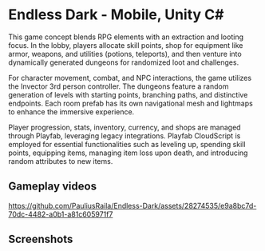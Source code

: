 # Endless Dark - Mobile, Unity C#
This game concept blends RPG elements with an extraction and looting focus. In the lobby, players allocate skill points, shop for equipment like armor, weapons, and utilities (potions, teleports), and then venture into dynamically generated dungeons for randomized loot and challenges.

For character movement, combat, and NPC interactions, the game utilizes the Invector 3rd person controller. The dungeons feature a random generation of levels with starting points, branching paths, and distinctive endpoints. Each room prefab has its own navigational mesh and lightmaps to enhance the immersive experience.

Player progression, stats, inventory, currency, and shops are managed through Playfab, leveraging legacy integrations. Playfab CloudScript is employed for essential functionalities such as leveling up, spending skill points, equipping items, managing item loss upon death, and introducing random attributes to new items.

## Gameplay videos
https://github.com/PauliusRaila/Endless-Dark/assets/28274535/e9a8bc7d-70dc-4482-a0b1-a81c605971f7


## Screenshots
